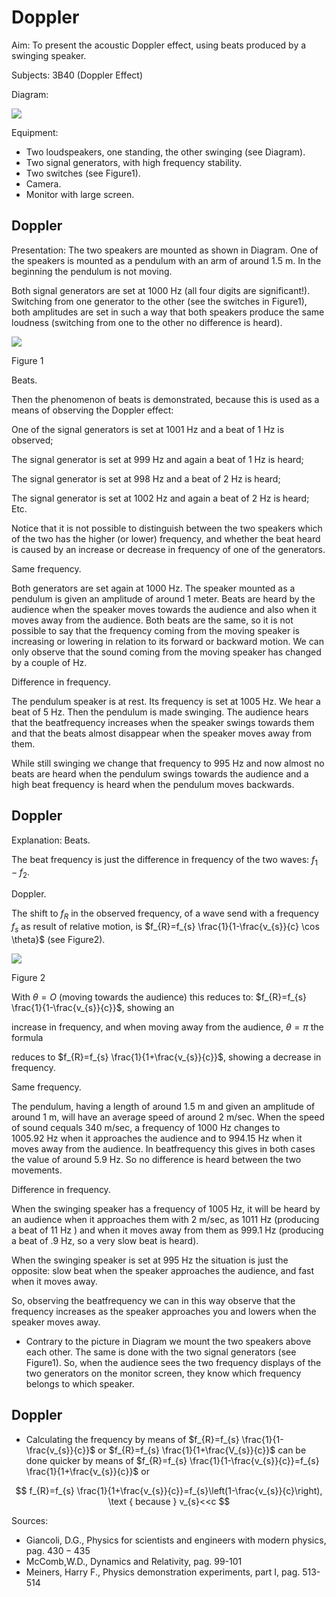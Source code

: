 # Doppler 

Aim: To present the acoustic Doppler effect, using beats produced by a swinging speaker.

Subjects: 3B40 (Doppler Effect)

Diagram:

![](https://cdn.mathpix.com/cropped/2024_06_24_a759e968d1e2e752e0deg-1.jpg?height=965&width=1236&top_left_y=390&top_left_x=537)

Equipment:

- Two loudspeakers, one standing, the other swinging (see Diagram).
- Two signal generators, with high frequency stability.
- Two switches (see Figure1).
- Camera.
- Monitor with large screen.


## Doppler

Presentation: The two speakers are mounted as shown in Diagram. One of the speakers is mounted as a pendulum with an arm of around $1.5 \mathrm{~m}$. In the beginning the pendulum is not moving.

Both signal generators are set at $1000 \mathrm{~Hz}$ (all four digits are significant!). Switching from one generator to the other (see the switches in Figure1), both amplitudes are set in such a way that both speakers produce the same loudness (switching from one to the other no difference is heard).

![](https://cdn.mathpix.com/cropped/2024_06_24_a759e968d1e2e752e0deg-2.jpg?height=425&width=829&top_left_y=644&top_left_x=735)

Figure 1

Beats.

Then the phenomenon of beats is demonstrated, because this is used as a means of observing the Doppler effect:

One of the signal generators is set at $1001 \mathrm{~Hz}$ and a beat of $1 \mathrm{~Hz}$ is observed;

The signal generator is set at $999 \mathrm{~Hz}$ and again a beat of $1 \mathrm{~Hz}$ is heard;

The signal generator is set at $998 \mathrm{~Hz}$ and a beat of $2 \mathrm{~Hz}$ is heard;

The signal generator is set at $1002 \mathrm{~Hz}$ and again a beat of $2 \mathrm{~Hz}$ is heard; Etc.

Notice that it is not possible to distinguish between the two speakers which of the two has the higher (or lower) frequency, and whether the beat heard is caused by an increase or decrease in frequency of one of the generators.

Same frequency.

Both generators are set again at $1000 \mathrm{~Hz}$. The speaker mounted as a pendulum is given an amplitude of around 1 meter. Beats are heard by the audience when the speaker moves towards the audience and also when it moves away from the audience. Both beats are the same, so it is not possible to say that the frequency coming from the moving speaker is increasing or lowering in relation to its forward or backward motion. We can only observe that the sound coming from the moving speaker has changed by a couple of $\mathrm{Hz}$.

Difference in frequency.

The pendulum speaker is at rest. Its frequency is set at $1005 \mathrm{~Hz}$. We hear a beat of 5 $\mathrm{Hz}$. Then the pendulum is made swinging. The audience hears that the beatfrequency increases when the speaker swings towards them and that the beats almost disappear when the speaker moves away from them.

While still swinging we change that frequency to $995 \mathrm{~Hz}$ and now almost no beats are heard when the pendulum swings towards the audience and a high beat frequency is heard when the pendulum moves backwards.

## Doppler

Explanation: Beats.

The beat frequency is just the difference in frequency of the two waves: $f_{1}-f_{2}$.

Doppler.

The shift to $f_{R}$ in the observed frequency, of a wave send with a frequency $f_{s}$ as result of relative motion, is $f_{R}=f_{s} \frac{1}{1-\frac{v_{s}}{c} \cos \theta}$ (see Figure2).

![](https://cdn.mathpix.com/cropped/2024_06_24_a759e968d1e2e752e0deg-3.jpg?height=399&width=290&top_left_y=684&top_left_x=1010)

Figure 2

With $\theta=O$ (moving towards the audience) this reduces to: $f_{R}=f_{s} \frac{1}{1-\frac{v_{s}}{c}}$, showing an

increase in frequency, and when moving away from the audience, $\theta=\pi$ the formula

reduces to $f_{R}=f_{s} \frac{1}{1+\frac{v_{s}}{c}}$, showing a decrease in frequency.

Same frequency.

The pendulum, having a length of around $1.5 \mathrm{~m}$ and given an amplitude of around $1 \mathrm{~m}$, will have an average speed of around $2 \mathrm{~m} / \mathrm{sec}$. When the speed of sound cequals 340 $\mathrm{m} / \mathrm{sec}$, a frequency of $1000 \mathrm{~Hz}$ changes to $1005.92 \mathrm{~Hz}$ when it approaches the audience and to $994.15 \mathrm{~Hz}$ when it moves away from the audience. In beatfrequency this gives in both cases the value of around $5.9 \mathrm{~Hz}$. So no difference is heard between the two movements.

Difference in frequency.

When the swinging speaker has a frequency of $1005 \mathrm{~Hz}$, it will be heard by an audience when it approaches them with $2 \mathrm{~m} / \mathrm{sec}$, as $1011 \mathrm{~Hz}$ (producing a beat of $11 \mathrm{~Hz}$ ) and when it moves away from them as $999.1 \mathrm{~Hz}$ (producing a beat of $.9 \mathrm{~Hz}$, so a very slow beat is heard).

When the swinging speaker is set at $995 \mathrm{~Hz}$ the situation is just the opposite: slow beat when the speaker approaches the audience, and fast when it moves away.

So, observing the beatfrequency we can in this way observe that the frequency increases as the speaker approaches you and lowers when the speaker moves away.

- Contrary to the picture in Diagram we mount the two speakers above each other. The same is done with the two signal generators (see Figure1). So, when the audience sees the two frequency displays of the two generators on the monitor screen, they know which frequency belongs to which speaker.


## Doppler

- Calculating the frequency by means of $f_{R}=f_{s} \frac{1}{1-\frac{v_{s}}{c}}$ or $f_{R}=f_{s} \frac{1}{1+\frac{V_{s}}{c}}$ can be done quicker by means of $f_{R}=f_{s} \frac{1}{1-\frac{v_{s}}{c}}=f_{s} \frac{1}{1+\frac{v_{s}}{c}}$ or

$$
f_{R}=f_{s} \frac{1}{1+\frac{v_{s}}{c}}=f_{s}\left(1-\frac{v_{s}}{c}\right), \text { because } v_{s}<<c
$$

Sources:

- Giancoli, D.G., Physics for scientists and engineers with modern physics, pag. $430-435$
- McComb,W.D., Dynamics and Relativity, pag. 99-101
- Meiners, Harry F., Physics demonstration experiments, part I, pag. 513-514

